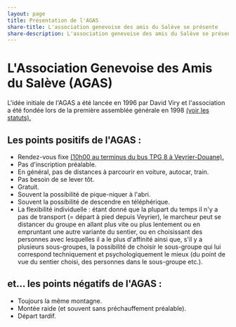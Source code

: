 ```yaml
---
layout: page
title: Présentation de l'AGAS
share-title: L'association genevoise des amis du Salève se présente
share-description: L'association genevoise des amis du Salève se présente
---
```

# L'Association Genevoise des Amis du Salève (AGAS)
L'idée initiale de l'AGAS a été lancée en 1996 par David Viry et l'association a été fondée lors de la première assemblée générale en 1998 [(voir les statuts).](/statuts)

## Les points positifs de l'AGAS :

* Rendez-vous fixe [(10h00 au terminus du bus TPG 8 à Veyrier-Douane).](/infos-pratiques)
* Pas d'inscription préalable.
* En général, pas de distances à parcourir en voiture, autocar, train.
* Pas besoin de se lever tôt.
* Gratuit.
* Souvent la possibilité de pique-niquer à l'abri.
* Souvent la possibilité de descendre en téléphérique.
* La flexibilité individuelle : étant donné que la plupart du temps il n'y a pas de transport (= départ à pied depuis Veyrier), le marcheur peut se distancer du groupe en allant plus vite ou plus lentement ou en empruntant une autre variante du sentier, ou en choisissant des personnes avec lesquelles il a le plus d'affinité ainsi que, s'il y a plusieurs sous-groupes, la possibilité de choisir le sous-groupe qui lui correspond techniquement et psychologiquement le mieux (du point de vue du sentier choisi, des personnes dans le sous-groupe etc.).

## et... les points négatifs de l'AGAS :

* Toujours la même montagne.
* Montée raide (et souvent sans préchauffement préalable).
* Départ tardif.
